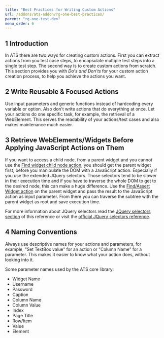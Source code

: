 ```yaml
---
title: "Best Practices for Writing Custom Actions"
url: /addons/ats-addon/rg-one-best-practices/
parent: "rg-one-test-dev"
menu_order: 6
---
```


## 1 Introduction

In ATS there are two ways for creating custom actions. First you can extract actions from you test case steps, to encapsulate multiple test steps into a single test step. The second way is to create custom actions from scratch. This section provides you with *Do's and Don'ts* for your custom action creation process, to help you achieve the actions you want.  

## 2 Write Reusable & Focused Actions

Use input parameters and generic functions instead of hardcoding every variable or option. Also don't write actions that do everything at once. Let your actions do one specific task, for example, the retrieval of a WebElement. This serves the readability of your actions/test cases and also makes maintenance much easier.     

## 3 Retrieve WebElements/Widgets Before Applying JavaScript Actions on Them

If you want to access a child node, from a parent widget and you cannot use the [Find widget child node action](/addons/ats-addon/rg-one-find-widget-child-node/), you should get the parent widget first, before you manipulate the DOM with a JavaScript action. Especially if you use the extended JQuery selectors. Those selectors tend to be slower in their execution time and if you have to traverse the whole DOM to get to the desired node, this can make a huge difference. Use the [Find/Assert Widget action](/addons/ats-addon/rg-one-findassert-widget/) on the parent widget and pass the result to the JavaScript action as input parameter. From there you can traverse the subtree with the parent widget as root and save execution time.

For more information about JQuery selectors read the [JQuery selectors section](/addons/ats-addon/rg-one-selectors/#jquery-selectors) of this reference or visit the [official JQuery selectors reference](https://api.jquery.com/category/selectors/).  

## 4 Naming Conventions

Always use descriptive names for your actions and parameters, for example, "Set TextBox value" for an action or "Column Name" for a parameter. This makes it easier to know what your action does, without looking into it.

Some parameter names used by the ATS core library:

 * Widget Name
 * Username
 * Password
 * Caption
 * Column Name
 * Column Value
 * Index
 * Page Title
 * Row/Item
 * Value
 * Element
